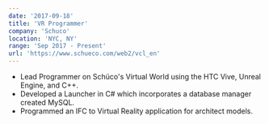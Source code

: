 ```yaml
---
date: '2017-09-18'
title: 'VR Programmer'
company: 'Schuco'
location: 'NYC, NY'
range: 'Sep 2017 - Present'
url: 'https://www.schueco.com/web2/vcl_en'
---
```


- Lead Programmer on Schüco's Virtual World using the HTC Vive, Unreal Engine, and C++.
- Developed a Launcher in C# which incorporates a database manager created MySQL.
- Programmed an IFC to Virtual Reality application for architect models.
